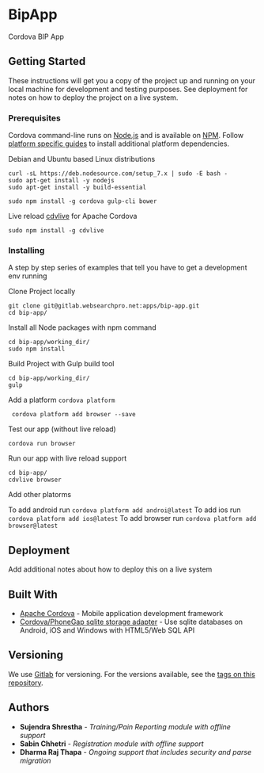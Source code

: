 # BipApp

Cordova BIP App

## Getting Started

These instructions will get you a copy of the project up and running on your local machine for development and testing purposes. See deployment for notes on how to deploy the project on a live system.

### Prerequisites

Cordova command-line runs on [Node.js](https://nodejs.org/en/) and is available on [NPM](https://www.npmjs.com/package/cordova). Follow [platform specific guides](https://cordova.apache.org/docs/en/latest/index.html#develop-for-platforms) to install additional platform dependencies. 

Debian and Ubuntu based Linux distributions
```
curl -sL https://deb.nodesource.com/setup_7.x | sudo -E bash -
sudo apt-get install -y nodejs
sudo apt-get install -y build-essential

sudo npm install -g cordova gulp-cli bower
```

Live reload [cdvlive](https://www.npmjs.com/package/cdvlive) for Apache Cordova
```
sudo npm install -g cdvlive
```

### Installing

A step by step series of examples that tell you have to get a development env running

Clone Project locally
```
git clone git@gitlab.websearchpro.net:apps/bip-app.git
cd bip-app/
```

Install all Node packages with npm command
```
cd bip-app/working_dir/
sudo npm install
```

Build Project with Gulp build tool
```
cd bip-app/working_dir/
gulp
```

Add a platform `cordova platform`
```
 cordova platform add browser --save 
```

Test our app (without live reload)
```
cordova run browser
```

Run our app with live reload support
```
cd bip-app/
cdvlive browser
```

Add other platorms

To add android run `cordova platform add androi@latest`
To add ios run `cordova platform add ios@latest`
To add browser run `cordova platform add browser@latest`

## Deployment

Add additional notes about how to deploy this on a live system

## Built With

* [Apache Cordova](https://cordova.apache.org/docs/en/latest/) - Mobile application development framework 
* [Cordova/PhoneGap sqlite storage adapter](https://github.com/litehelpers/Cordova-sqlite-storage) -  Use sqlite databases on Android, iOS and Windows with HTML5/Web SQL API

## Versioning

We use [Gitlab](http://gitlab.websearchpro.net) for versioning. For the versions available, see the [tags on this repository](http://gitlab.websearchpro.net/apps/bip-app/tags). 

## Authors

* **Sujendra Shrestha** - *Training/Pain Reporting module with offline support*
* **Sabin Chhetri** - *Registration module with offline support*
* **Dharma Raj Thapa** - *Ongoing support that includes security and parse migration*
